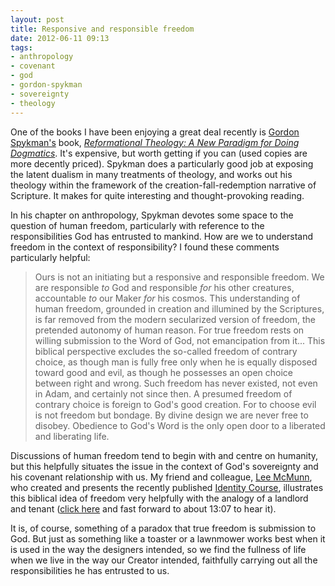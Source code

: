 ```yaml
---
layout: post
title: Responsive and responsible freedom
date: 2012-06-11 09:13
tags:
- anthropology
- covenant
- god
- gordon-spykman
- sovereignty
- theology
---
```

<p>One of the books I have been enjoying a great deal recently is <a href="http://www.allofliferedeemed.co.uk/spykman.htm" target="_blank">Gordon Spykman's</a> book, <a href="http://www.amazon.co.uk/gp/product/0802805256/ref=as_li_qf_sp_asin_il_tl?ie=UTF8&amp;tag=jakebeldercom-21&amp;linkCode=as2&amp;camp=1634&amp;creative=6738&amp;creativeASIN=0802805256" target="_blank"><em>Reformational Theology: A New Paradigm for Doing Dogmatics</em></a>. It's expensive, but worth getting if you can (used copies are more decently priced). Spykman does a particularly good job at exposing the latent dualism in many treatments of theology, and works out his theology within the framework of the creation-fall-redemption narrative of Scripture. It makes for quite interesting and thought-provoking reading.</p>
<p>In his chapter on anthropology, Spykman devotes some space to the question of human freedom, particularly with reference to the responsibilities God has entrusted to mankind. How are we to understand&nbsp; freedom in the context of responsibility? I found these comments particularly helpful:</p>
<blockquote>
Ours is not an initiating but a responsive and responsible freedom. We are responsible <em>to</em> God and responsible <em>for</em> his other creatures, accountable <em>to</em> our Maker <em>for</em> his cosmos. This understanding of human freedom, grounded in creation and illumined by the Scriptures, is far removed from the modern secularized version of freedom, the pretended autonomy of human reason. For true freedom rests on willing submission to the Word of God, not emancipation from it... This biblical perspective excludes the so-called freedom of contrary choice, as though man is fully free only when he is equally disposed toward good and evil, as though he possesses an open choice between right and wrong. Such freedom has never existed, not even in Adam, and certainly not since then. A presumed freedom of contrary choice is foreign to God's good creation. For to choose evil is not freedom but bondage. By divine design we are never free to disobey. Obedience to God's Word is the only open door to a liberated and liberating life.
</blockquote>
<p>Discussions of human freedom tend to begin with and centre on humanity, but this helpfully situates the issue in the context of God's sovereignty and his covenant relationship with us. My friend and colleague, <a href="http://stjohnnewland.org.uk/lee.htm" target="_blank">Lee McMunn</a>, who created and presents the recently published <a href="http://www.identitycourse.com" target="_blank">Identity Course</a>, illustrates this biblical idea of freedom very helpfully with the analogy of a landlord and tenant (<a href="http://www.identitycourse.com/play.asp?ix=4&amp;media=english/2_talk" target="_blank">click here</a> and fast forward to about 13:07 to hear it).</p>

It is, of course, something of a paradox that true freedom is submission to God. But just as something like a toaster or a lawnmower works best when it is used in the way the designers intended, so we find the fullness of life when we live in the way our Creator intended, faithfully carrying out all the responsibilities he has entrusted to us.
